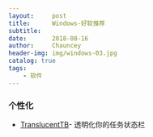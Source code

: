 ```yaml
---
layout:     post   				    
title:      Windows-好软推荐 				
subtitle:    
date:       2018-08-16 				
author:     Chauncey 						
header-img: img/windows-03.jpg	
catalog: true 						
tags:							
    - 软件
---
```

### 个性化

- [TranslucentTB](https://github.com/TranslucentTB/TranslucentTB)- 透明化你的任务状态栏
